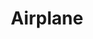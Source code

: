 ---
linkedin: https://linkedin.com/company/airplanedev
logohandle: airplanedev
sort: airplane
title: Airplane
twitter: https://x.com/airplanedev
website: https://www.airplane.dev/
youtube: https://youtube.com/channel/UCMtI3jWhg-FFv_pmhTkZSQA
---